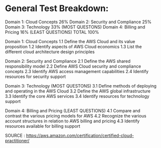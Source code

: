 # General Test Breakdown:

Domain 1: Cloud Concepts 26%
Domain 2: Security and Compliance 25%
Domain 3: Technology 33%   (MOST QUESTONS)
Domain 4: Billing and Pricing 16% (LEAST QUESTIONS)
TOTAL 100%
 
Domain 1: Cloud Concepts
1.1 Define the AWS Cloud and its value proposition
1.2 Identify aspects of AWS Cloud economics
1.3 List the different cloud architecture design principles

Domain 2: Security and Compliance
2.1 Define the AWS shared responsibility model
2.2 Define AWS Cloud security and compliance concepts
2.3 Identify AWS access management capabilities
2.4 Identify resources for security support

Domain 3: Technology  (MOST QUESTONS)
3.1 Define methods of deploying and operating in the AWS Cloud
3.2 Define the AWS global infrastructure
3.3 Identify the core AWS services
3.4 Identify resources for technology support

Domain 4: Billing and Pricing  (LEAST QUESTIONS)
4.1 Compare and contrast the various pricing models for AWS
4.2 Recognize the various account structures in relation to AWS billing and pricing
4.3 Identify resources available for billing support

SOURCE :  https://aws.amazon.com/certification/certified-cloud-practitioner/